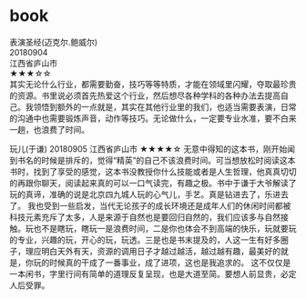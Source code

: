 # book

表演圣经(迈克尔.鲍威尔)  
20180904  
江西省庐山市  
★★★☆☆  
    其实无论什么行业，都需要勤奋，技巧等等特质，才能在领域里闪耀，夺取最珍贵的资源。书里说必须首先热爱这个行业，然后想尽各种学科的各种办法去提高自己。我领悟到额外的一点就是，其实在其他行业里的我们，也适当需要表演，日常的沟通中也需要锻炼声音，动作等技巧。无论做什么，一定要专业水准，要不白来一趟，也浪费了时间。  

玩儿(于谦)
20180905
江西省庐山市
★★★★☆
    无意中得知的这本书，刚开始闻到书名的时候是排斥的，觉得“精英”的自己不该浪费时间。可当想放松时阅读这本书时，找到了享受的感觉，这本书没教授你什么技能或者是人生哲理，他真真切切的再跟你聊天，阅读起来真的可以一口气读完，有趣之极。书中于谦于大爷解读了玩的真谛，准确的说是北京四九城人玩的心气儿，手艺。真是钻进去了，乐进去了。
    我也受到一些启发，当代无论孩子的成长环境还是成年人们的休闲时间都被科技元素充斥了太多，人是来源于自然也是要回归自然的，我们应该多与自然接触。玩也不是瞎玩，瞎玩一是浪费时间，二是你也体会不到高端的快乐，玩就要玩的专业，兴趣的玩，开心的玩，玩透。三是也是书末提及的，人这一生有好多圈子，理应明白天外有天，资源的调用日子才越过越活，越过越有趣，最美好的就是，你玩的时候真的干成了一番事业，成了进项，这也是我追求的。
    这不仅仅是一本闲书，字里行间有简单的道理反复呈现，也是大道至简。要想人前显贵，必定人后受罪。
